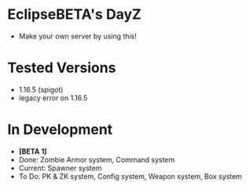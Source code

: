 # EclipseBETA's DayZ
  - Make your own server by using this!
# Tested Versions
  - 1.16.5 (spigot)
  - legacy error on 1.16.5
# In Development
  - **[BETA 1]**
  - Done: Zombie Armor system, Command system
  - Current: Spawner system
  - To Do: PK & ZK system, Config system, Weapon system, Box system
